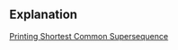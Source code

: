 ## Explanation

[Printing Shortest Common Supersequence](https://www.youtube.com/watch?v=VDhRg-ZJTuc&list=PL_z_8CaSLPWekqhdCPmFohncHwz8TY2Go&index=29)
